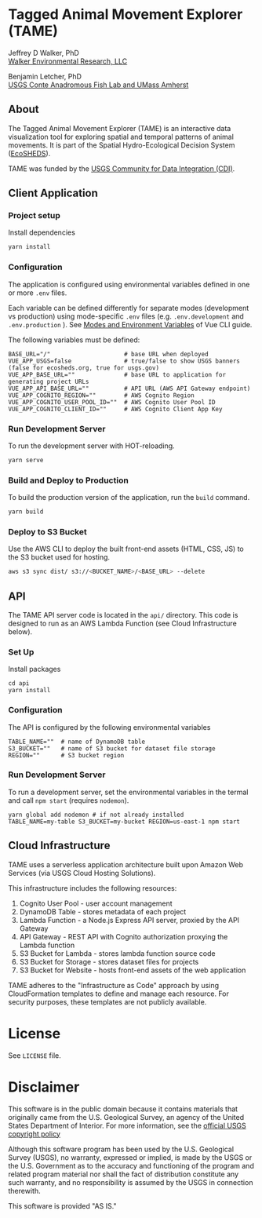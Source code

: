 # Tagged Animal Movement Explorer (TAME)

Jeffrey D Walker, PhD  
[Walker Environmental Research, LLC](https://walkerenvres.com)

Benjamin Letcher, PhD  
[USGS Conte Anadromous Fish Lab and UMass Amherst](https://www.usgs.gov/staff-profiles/benjamin-h-letcher)

## About

The Tagged Animal Movement Explorer (TAME) is an interactive data visualization tool for exploring spatial and temporal patterns of animal movements. It is part of the Spatial Hydro-Ecological Decision System ([EcoSHEDS](https://ecosheds.org)).

TAME was funded by the [USGS Community for Data Integration (CDI)](https://www.usgs.gov/centers/cdi).

## Client Application

### Project setup

Install dependencies

```sh
yarn install
```

### Configuration

The application is configured using environmental variables defined in one or more `.env` files.

Each variable can be defined differently for separate modes (development vs production) using mode-specific `.env` files (e.g. `.env.development` and `.env.production` ). See [Modes and Environment Variables](https://cli.vuejs.org/guide/mode-and-env.html) of Vue CLI guide.

The following variables must be defined:

```env
BASE_URL="/"                     # base URL when deployed
VUE_APP_USGS=false               # true/false to show USGS banners (false for ecosheds.org, true for usgs.gov)
VUE_APP_BASE_URL=""              # base URL to application for generating project URLs
VUE_APP_API_BASE_URL=""          # API URL (AWS API Gateway endpoint)
VUE_APP_COGNITO_REGION=""        # AWS Cognito Region
VUE_APP_COGNITO_USER_POOL_ID=""  # AWS Cognito User Pool ID
VUE_APP_COGNITO_CLIENT_ID=""     # AWS Cognito Client App Key
```

### Run Development Server

To run the development server with HOT-reloading.

``` sh
yarn serve
```

### Build and Deploy to Production

To build the production version of the application, run the `build` command.

``` sh
yarn build
```

### Deploy to S3 Bucket

Use the AWS CLI to deploy the built front-end assets (HTML, CSS, JS) to the S3 bucket used for hosting.

```sh
aws s3 sync dist/ s3://<BUCKET_NAME>/<BASE_URL> --delete
```

## API

The TAME API server code is located in the `api/` directory. This code is designed to run as an AWS Lambda Function (see Cloud Infrastructure below).

### Set Up

Install packages

```
cd api
yarn install
```

### Configuration

The API is configured by the following environmental variables

```
TABLE_NAME=""  # name of DynamoDB table
S3_BUCKET=""   # name of S3 bucket for dataset file storage
REGION=""      # S3 bucket region
```

### Run Development Server

To run a development server, set the environmental variables in the termal and call `npm start` (requires `nodemon`).

```
yarn global add nodemon # if not already installed
TABLE_NAME=my-table S3_BUCKET=my-bucket REGION=us-east-1 npm start
```

## Cloud Infrastructure

TAME uses a serverless application architecture built upon Amazon Web Services (via USGS Cloud Hosting Solutions).

This infrastructure includes the following resources:

1. Cognito User Pool - user account management
2. DynamoDB Table - stores metadata of each project
3. Lambda Function - a Node.js Express API server, proxied by the API Gateway
4. API Gateway - REST API with Cognito authorization proxying the Lambda function
5. S3 Bucket for Lambda - stores lambda function source code
6. S3 Bucket for Storage - stores dataset files for projects
7. S3 Bucket for Website - hosts front-end assets of the web application

TAME adheres to the "Infrastructure as Code" approach by using CloudFormation templates to define and manage each resource. For security purposes, these templates are not publicly available.

# License

See `LICENSE` file.

# Disclaimer

This software is in the public domain because it contains materials that
originally came from the U.S. Geological Survey, an agency of the United
States Department of Interior. For more information, see the [official
USGS copyright
policy](https://www2.usgs.gov/visual-id/credit_usgs.html#copyright)

Although this software program has been used by the U.S. Geological
Survey (USGS), no warranty, expressed or implied, is made by the USGS or
the U.S. Government as to the accuracy and functioning of the program
and related program material nor shall the fact of distribution
constitute any such warranty, and no responsibility is assumed by the
USGS in connection therewith.

This software is provided "AS IS."

